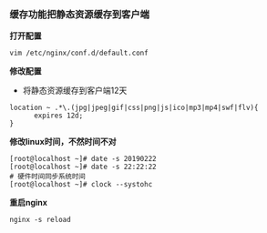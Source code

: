 ### 缓存功能把静态资源缓存到客户端

**打开配置**

```
vim /etc/nginx/conf.d/default.conf
```

**修改配置**

* 将静态资源缓存到客户端12天
```
location ~ .*\.(jpg|jpeg|gif|css|png|js|ico|mp3|mp4|swf|flv){
      expires 12d;
}
```

**修改linux时间，不然时间不对**
```
[root@localhost ~]# date -s 20190222
[root@localhost ~]# date -s 22:22:22
# 硬件时间同步系统时间
[root@localhost ~]#	clock --systohc
```

**重启nginx**

```
nginx -s reload
```